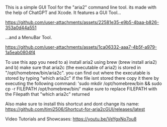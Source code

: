 This is a simple GUI Tool for the "aria2" command line tool. its made with the help of ChatGPT and Xcode.
It features a GUI Tool...


https://github.com/user-attachments/assets/22581e35-e9b5-4baa-b826-353a0d44a551





...and a MenuBar Tool.



https://github.com/user-attachments/assets/1ca06332-aaa7-4b5f-a979-1a5eab0804f4




To use this app you need to a) install aria2 using brew
(brew install aria2)
and b) make sure that aria2c (the executable of aria2) is stored in "/opt/homebrew/bin/aria2c".
you can find out where the executable is stored by typing "which aria2c"
if the file isnt stored there copy it there by executing the following command:
'sudo mkdir /opt/homebrew/bin && sudo cp -r FILEPATH /opt/homebrew/bin/'
make sure to replace FILEPATH with the Filepath that "which aria2c" returned

Also make sure to install this shortcut and dont change its name: https://github.com/timi2506/Shortcut-for-aria2cGUI/releases/latest

Video Tutorials and Showcases: 
https://youtu.be/VeYgxNo7ou8
